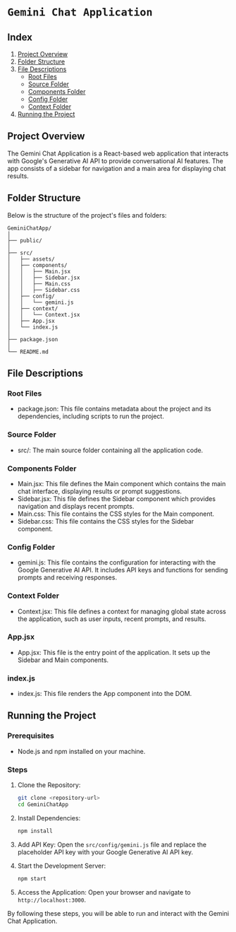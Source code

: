 # ```Gemini Chat Application```

## Index
1. [Project Overview](#project-overview)
2. [Folder Structure](#folder-structure)
3. [File Descriptions](#file-descriptions)
    - [Root Files](#root-files)
    - [Source Folder](#source-folder)
    - [Components Folder](#components-folder)
    - [Config Folder](#config-folder)
    - [Context Folder](#context-folder)
4. [Running the Project](#running-the-project)

## Project Overview
The Gemini Chat Application is a React-based web application that interacts with Google's Generative AI API to provide conversational AI features. The app consists of a sidebar for navigation and a main area for displaying chat results.

## Folder Structure
Below is the structure of the project's files and folders:
```
GeminiChatApp/
│
├── public/
│
├── src/
│   ├── assets/
│   ├── components/
│   │   ├── Main.jsx
│   │   ├── Sidebar.jsx
│   │   ├── Main.css
│   │   ├── Sidebar.css
│   ├── config/
│   │   └── gemini.js
│   ├── context/
│   │   └── Context.jsx
│   ├── App.jsx
│   └── index.js
│
├── package.json
│
└── README.md
```

## File Descriptions

### Root Files
- package.json: This file contains metadata about the project and its dependencies, including scripts to run the project.

### Source Folder
- src/: The main source folder containing all the application code.

### Components Folder
- Main.jsx: This file defines the Main component which contains the main chat interface, displaying results or prompt suggestions.
- Sidebar.jsx: This file defines the Sidebar component which provides navigation and displays recent prompts.
- Main.css: This file contains the CSS styles for the Main component.
- Sidebar.css: This file contains the CSS styles for the Sidebar component.

### Config Folder
- gemini.js: This file contains the configuration for interacting with the Google Generative AI API. It includes API keys and functions for sending prompts and receiving responses.

### Context Folder
- Context.jsx: This file defines a context for managing global state across the application, such as user inputs, recent prompts, and results.

### App.jsx
- App.jsx: This file is the entry point of the application. It sets up the Sidebar and Main components.

### index.js
- index.js: This file renders the App component into the DOM.

## Running the Project

### Prerequisites
- Node.js and npm installed on your machine.

### Steps
1. Clone the Repository:
   ```sh
   git clone <repository-url>
   cd GeminiChatApp
   ```

2. Install Dependencies:
   ```sh
   npm install
   ```

3. Add API Key:
   Open the `src/config/gemini.js` file and replace the placeholder API key with your Google Generative AI API key.

4. Start the Development Server:
   ```sh
   npm start
   ```

5. Access the Application:
   Open your browser and navigate to `http://localhost:3000`.

By following these steps, you will be able to run and interact with the Gemini Chat Application.
